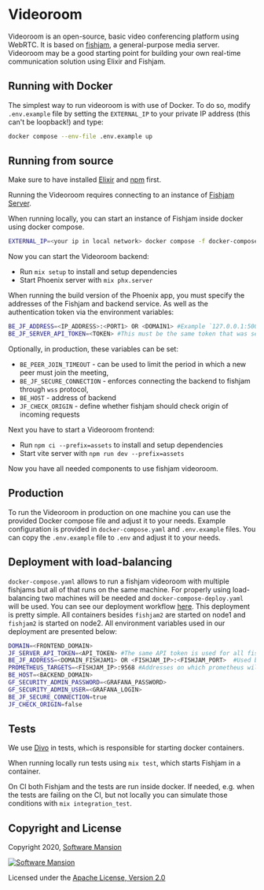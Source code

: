 # Videoroom

Videoroom is an open-source, basic video conferencing platform using WebRTC.
It is based on [fishjam](https://github.com/fishjam-dev/fishjam), a general-purpose media server.
Videoroom may be a good starting point for building your own real-time communication solution using Elixir and Fishjam.

## Running with Docker
The simplest way to run videoroom is with use of Docker.
To do so, modify `.env.example` file by setting the `EXTERNAL_IP` to your private IP address (this can't be loopback!) and type:
```bash
docker compose --env-file .env.example up
```

## Running from source

Make sure to have installed [Elixir](https://elixir-lang.org/install.html) and [npm](https://docs.npmjs.com/downloading-and-installing-node-js-and-npm) first.

Running the Videoroom requires connecting to an instance of [Fishjam Server](https://github.com/fishjam-dev/fishjam).

When running locally, you can start an instance of Fishjam inside docker using docker compose.

```sh
EXTERNAL_IP=<your ip in local network> docker compose -f docker-compose-dev.yaml up
```

Now you can start the Videoroom backend:
- Run `mix setup` to install and setup dependencies
- Start Phoenix server with `mix phx.server`

When running the build version of the Phoenix app, you must specify the addresses of the Fishjam and backend service.
As well as the authentication token via the environment variables:

```sh
BE_JF_ADDRESS=<IP_ADDRESS>:<PORT1> OR <DOMAIN1> #Example `127.0.0.1:5002 OR room.fishjam.ovh`, if not provided in dev environment `localhost:5002` is used.
BE_JF_SERVER_API_TOKEN=<TOKEN> #This must be the same token that was setup in fishjam. In `docker-compose-dev.yaml` we setup `development` and this variable is used by default in `dev` environment
```

Optionally, in production, these variables can be set:
* `BE_PEER_JOIN_TIMEOUT` - can be used to limit the period in which a new peer must join the meeting,
* `BE_JF_SECURE_CONNECTION` - enforces connecting the backend to fishjam through `wss` protocol,
* `BE_HOST` - address of backend
* `JF_CHECK_ORIGIN` - define whether fishjam should check origin of incoming requests


Next you have to start a Videoroom frontend:
- Run `npm ci --prefix=assets` to install and setup dependencies
- Start vite server with `npm run dev --prefix=assets`

Now you have all needed components to use fishjam videoroom.

## Production

To run the Videoroom in production on one machine you can use the provided Docker compose file and adjust it to your needs.
Example configuration is provided in `docker-compose.yaml` and `.env.example` files.
You can copy the `.env.example` file to `.env` and adjust it to your needs.

## Deployment with load-balancing

`docker-compose.yaml` allows to run a fishjam videoroom with multiple fishjams but all of that runs on the same machine.
For properly using load-balancing two machines will be needed and `docker-compose-deploy.yaml` will be used.
You can see our deployment workflow  [here](.github/workflows/test_build_and_deploy.yml).
This deployment is pretty simple.
All containers besides `fishjam2` are started on node1 and `fishjam2` is started on node2.
All environment variables used in our deployment are presented below:

```sh
DOMAIN=<FRONTEND_DOMAIN>
JF_SERVER_API_TOKEN=<API_TOKEN> #The same API token is used for all fishjams
BE_JF_ADDRESS=<DOMAIN_FISHJAM1> OR <FISHJAM_IP>:<FISHJAM_PORT>  #Used by backend to create a notifier and to communicate with fishjam
PROMETHEUS_TARGETS=<FISHJAM_IP>:9568 #Addresses on which prometheus will query for data
BE_HOST=<BACKEND_DOMAIN>
GF_SECURITY_ADMIN_PASSWORD=<GRAFANA_PASSWORD>
GF_SECURITY_ADMIN_USER=<GRAFANA_LOGIN>
BE_JF_SECURE_CONNECTION=true
JF_CHECK_ORIGIN=false
```

## Tests

We use [Divo](https://hexdocs.pm/divo/readme.html) in tests, which is responsible for starting docker containers.

When running locally run tests using `mix test`, which starts Fishjam in a container.

On CI both Fishjam and the tests are run inside docker. If needed, e.g. when the tests are failing on the CI, but not locally you can simulate those conditions with `mix integration_test`.

## Copyright and License

Copyright 2020, [Software Mansion](https://swmansion.com/?utm_source=git&utm_medium=readme&utm_campaign=membrane_template_plugin)

[![Software Mansion](https://logo.swmansion.com/logo?color=white&variant=desktop&width=200&tag=membrane-github)](https://swmansion.com/?utm_source=git&utm_medium=readme&utm_campaign=membrane_template_plugin)

Licensed under the [Apache License, Version 2.0](LICENSE)
